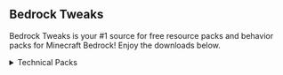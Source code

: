 ## Bedrock Tweaks

Bedrock Tweaks is your #1 source for free resource packs and behavior packs for Minecraft Bedrock! Enjoy the downloads below.
<link href="style.css" rel="stylesheet">

<details>
<summary>Technical Packs</summary>
<br>
Download Button:<br>
{% include mainpage.html %}
<br><br>
</details>
